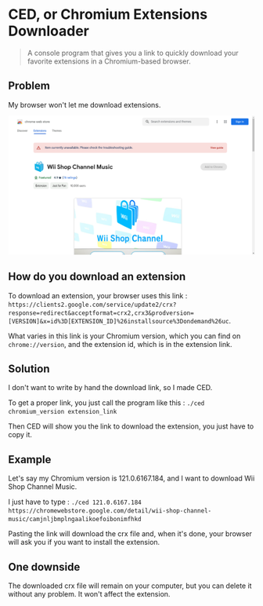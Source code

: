 # CED, or Chromium Extensions Downloader

> A console program that gives you a link to quickly download your favorite extensions in a Chromium-based browser.

## Problem

My browser won't let me download extensions.

![A screenshot of the extension Wii Shop Channel Music](./assets/extension_screenshot.png)

## How do you download an extension

To download an extension, your browser uses this link :
`https://clients2.google.com/service/update2/crx?response=redirect&acceptformat=crx2,crx3&prodversion=[VERSION]&x=id%3D[EXTENSION_ID]%26installsource%3Dondemand%26uc`.

What varies in this link is your Chromium version, which you can find on `chrome://version`, and the extension id, which is in the extension link.

## Solution

I don't want to write by hand the download link, so I made CED.

To get a proper link, you just call the program like this : `./ced chromium_version extension_link`

Then CED will show you the link to download the extension, you just have to copy it.

## Example

Let's say my Chromium version is 121.0.6167.184, and I want to download Wii Shop Channel Music.

I just have to type : `./ced 121.0.6167.184 https://chromewebstore.google.com/detail/wii-shop-channel-music/camjnljbmplngaalikoefoibonimfhkd`

Pasting the link will download the crx file and, when it's done, your browser will ask you if you want to install the extension.

## One downside

The downloaded crx file will remain on your computer, but you can delete it without any problem. It won't affect the extension.

